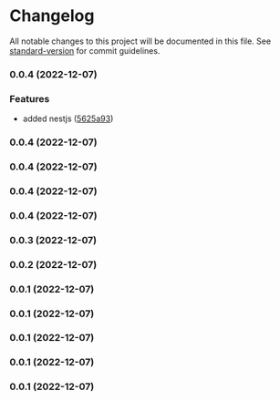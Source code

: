 # Changelog

All notable changes to this project will be documented in this file. See [standard-version](https://github.com/conventional-changelog/standard-version) for commit guidelines.

### 0.0.4 (2022-12-07)


### Features

* added nestjs ([5625a93](https://github.imonir.com/imonirr/experimental/commit/5625a93ec74d27ebeb5d1a53dc145953773e66aa))

### 0.0.4 (2022-12-07)

### 0.0.4 (2022-12-07)

### 0.0.4 (2022-12-07)

### 0.0.4 (2022-12-07)

### 0.0.3 (2022-12-07)

### 0.0.2 (2022-12-07)

### 0.0.1 (2022-12-07)

### 0.0.1 (2022-12-07)

### 0.0.1 (2022-12-07)

### 0.0.1 (2022-12-07)

### 0.0.1 (2022-12-07)
